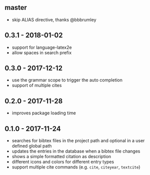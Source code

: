 ## master
* skip ALIAS directive, thanks @bbbrumley

## 0.3.1 - 2018-01-02
* support for language-latex2e
* allow spaces in search prefix

## 0.3.0 - 2017-12-12
* use the grammar scope to trigger the auto completion
* support of multiple cites

## 0.2.0 - 2017-11-28
* improves package loading time

## 0.1.0 - 2017-11-24
* searches for bibtex files in the project path and optional in a user defined global path
* updates the entries in the database when a bibtex file changes
* shows a simple formatted citation as description
* different icons and colors for different entry types
* support multiple cite commands (e.g. `cite`, `citeyear`, `textcite`)

